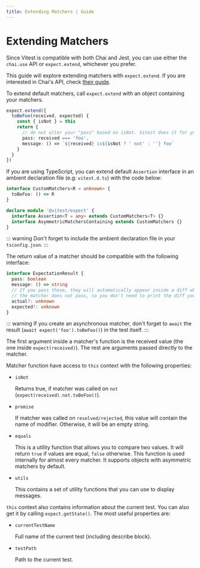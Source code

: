```yaml
---
title: Extending Matchers | Guide
---
```


# Extending Matchers

Since Vitest is compatible with both Chai and Jest, you can use either the `chai.use` API or `expect.extend`, whichever you prefer.

This guide will explore extending matchers with `expect.extend`. If you are interested in Chai's API, check [their guide](https://www.chaijs.com/guide/plugins/).

To extend default matchers, call `expect.extend` with an object containing your matchers.

```ts
expect.extend({
  toBeFoo(received, expected) {
    const { isNot } = this
    return {
      // do not alter your "pass" based on isNot. Vitest does it for you
      pass: received === 'foo',
      message: () => `${received} is${isNot ? ' not' : ''} foo`
    }
  }
})
```

If you are using TypeScript, you can extend default `Assertion` interface in an ambient declaration file (e.g: `vitest.d.ts`) with the code below:

```ts
interface CustomMatchers<R = unknown> {
  toBeFoo: () => R
}

declare module '@vitest/expect' {
  interface Assertion<T = any> extends CustomMatchers<T> {}
  interface AsymmetricMatchersContaining extends CustomMatchers {}
}
```

::: warning
Don't forget to include the ambient declaration file in your `tsconfig.json`.
:::

The return value of a matcher should be compatible with the following interface:

```ts
interface ExpectationResult {
  pass: boolean
  message: () => string
  // If you pass these, they will automatically appear inside a diff when
  // the matcher does not pass, so you don't need to print the diff yourself
  actual?: unknown
  expected?: unknown
}
```

::: warning
If you create an asynchronous matcher, don't forget to `await` the result (`await expect('foo').toBeFoo()`) in the test itself.
:::

The first argument inside a matcher's function is the received value (the one inside `expect(received)`). The rest are arguments passed directly to the matcher.

Matcher function have access to `this` context with the following properties:

- `isNot`

  Returns true, if matcher was called on `not` (`expect(received).not.toBeFoo()`).

- `promise`

  If matcher was called on `resolved/rejected`, this value will contain the name of modifier. Otherwise, it will be an empty string.

- `equals`

  This is a utility function that allows you to compare two values. It will return `true` if values are equal, `false` otherwise. This function is used internally for almost every matcher. It supports objects with asymmetric matchers by default.

- `utils`

  This contains a set of utility functions that you can use to display messages.

`this` context also contains information about the current test. You can also get it by calling `expect.getState()`. The most useful properties are:

- `currentTestName`

  Full name of the current test (including describe block).

- `testPath`

  Path to the current test.
